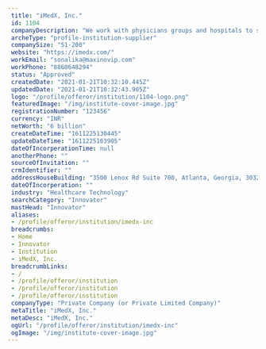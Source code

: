 ```yaml
--- 
 title: "iMedX, Inc." 
 id: 1104 
 companyDescription: "We work with physicians groups and hospitals to streamline their revenue cycle and create insightful clinical documentation. Our solutions allow doctors to focus on what matters  their patients." 
 archeType: "profile-institution-supplier" 
 companySize: "51-200"  
 website: "https://imedx.com/" 
 workEmail: "sonalika@maxinovip.com" 
 workPhone: "8860648294" 
 status: "Approved" 
 createdDate: "2021-01-21T10:32:10.445Z" 
 updatedDate: "2021-01-21T10:32:43.905Z" 
 logo: "/profile/offeror/institution/1104-logo.png" 
 featuredImage: "/img/institute-cover-image.jpg" 
 registrationNumber: "123456" 
 currency: "INR" 
 netWorth: "6 billion"  
 createDateTime: "1611225130445"  
 updateDateTime: "1611225163905"  
 dateOfIncorperationTime: null 
 anotherPhone: "" 
 sourceOfInvitation: "" 
 crmIdentifier: "" 
 addressHouseBuilding: "3500 Lenox Rd Suite 700, Atlanta, Georgia, 30326, United States" 
 dateOfIncorperation: "" 
 industry: "Healthcare Technology" 
 searchCategory: "Innovator" 
 mastHead: "Innovator" 
 aliases: 
 - /profile/offeror/institution/imedx-inc  
 breadcrumbs: 
 - Home
 - Innovator
 - Institution
 - iMedX, Inc.  
 breadcrumbLinks: 
 - /
 - /profile/offeror/institution
 - /profile/offeror/institution
 - /profile/offeror/institution  
 companyType: "Private Company (or Private Limited Company)" 
 metaTitle: "iMedX, Inc." 
 metaDesc: "iMedX, Inc." 
 ogUrl: "/profile/offeror/institution/imedx-inc" 
 ogImage: "/img/institute-cover-image.jpg"
---
```


